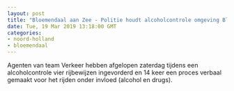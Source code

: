 ```yaml
---
layout: post
title: "Bloemendaal aan Zee - Politie houdt alcoholcontrole omgeving Bloemendaal"
date: Tue, 19 Mar 2019 13:18:00 GMT
categories: 
- noord-holland 
- bloemendaal 
---
```


Agenten van team Verkeer hebben afgelopen zaterdag tijdens een alcoholcontrole vier rijbewijzen ingevorderd en 14 keer een proces verbaal gemaakt voor het rijden onder invloed (alcohol en drugs).
